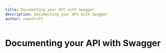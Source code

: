 ```yaml
---
title: Documenting your API with Swagger
description: Documenting your API with Swagger
author: cwoodruff
---
```

# Documenting your API with Swagger